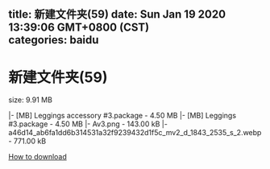 
title: 新建文件夹(59)
date: Sun Jan 19 2020 13:39:06 GMT+0800 (CST)    
categories: baidu
---

# 新建文件夹(59)
size: 9.91 MB
 
 
|- [MB] Leggings accessory #3.package - 4.50 MB
|- [MB] Leggings #3.package - 4.50 MB
|- Av3.png - 143.00 kB
|- a46d14_ab6fa1dd6b314531a32f9239432d1f5c_mv2_d_1843_2535_s_2.webp - 771.00 kB

[How to download](https://bpcam.bemobtrk.com/go/2ceec3aa-1ca2-46d6-b9ff-aaa5c184517c?jno=733)